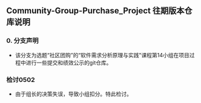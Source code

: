 ## Community-Group-Purchase_Project 往期版本仓库说明


### <b>0. 分支声明</b>
- <p>该分支为选题“社区团购”的“软件需求分析原理与实践"课程第14小组在项目过程中进行一些提交和绩效公示的git仓库。</p>

### <b>检讨0502</b>
- <p>由于组长的决策失误，导致小组扣分。特此检讨。</p>

